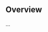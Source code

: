 <!-- Note: Please must use one of our issue templates to file an issue! 🛑 -->
<!-- 👉 https://github.com/nicholascostadev/eventify-sdk/issues/new/choose 👈 -->
<!-- **Issues that should have been filed with a template will be closed without action, and we will ask you to use a template.** -->

<!-- This blank issue template is only for issues that don't fit any of the templates. -->

## Overview

...
